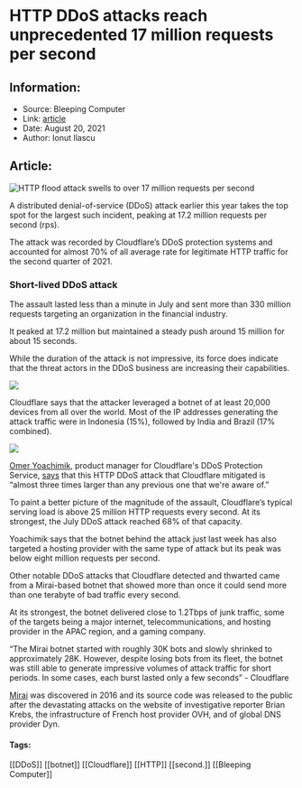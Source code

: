 # HTTP DDoS attacks reach unprecedented 17 million requests per second
### 

## Information:
+ Source: Bleeping Computer
+ Link: [article](https://www.bleepingcomputer.com/news/security/http-ddos-attacks-reach-unprecedented-17-million-requests-per-second/)
+ Date: August 20, 2021
+ Author: Ionut Ilascu


## Article:
![HTTP flood attack swells to over 17 million requests per second](https://www.bleepstatic.com/content/hl-images/2021/02/04/DDoS-attack.jpg)


A distributed denial-of-service (DDoS) attack earlier this year takes the top spot for the largest such incident, peaking at 17.2 million requests per second (rps).


The attack was recorded by Cloudflare’s DDoS protection systems and accounted for almost 70% of all average rate for legitimate HTTP traffic for the second quarter of 2021.



### Short-lived DDoS attack


The assault lasted less than a minute in July and sent more than 330 million requests targeting an organization in the financial industry.


It peaked at 17.2 million but maintained a steady push around 15 million for about 15 seconds.


While the duration of the attack is not impressive, its force does indicate that the threat actors in the DDoS business are increasing their capabilities.


![](https://www.bleepstatic.com/images/news/u/1100723/2021/DDoS_17mRPS-Peak_Cloudflare.png)


Cloudflare says that the attacker leveraged a botnet of at least 20,000 devices from all over the world. Most of the IP addresses generating the attack traffic were in Indonesia (15%), followed by India and Brazil (17% combined).


![](https://www.bleepstatic.com/images/news/u/1100723/2021/DDoS_17mRPSBots_Cloudflare.png)


[Omer Yoachimik,](https://twitter.com/OmerYoahimik) product manager for Cloudflare's DDoS Protection Service, [says](https://blog.cloudflare.com/cloudflare-thwarts-17-2m-rps-ddos-attack-the-largest-ever-reported/) that this HTTP DDoS attack that Cloudflare mitigated is “almost three times larger than any previous one that we're aware of.”


To paint a better picture of the magnitude of the assault, Cloudflare’s typical serving load is above 25 million HTTP requests every second. At its strongest, the July DDoS attack reached 68% of that capacity.


Yoachimik says that the botnet behind the attack just last week has also targeted a hosting provider with the same type of attack but its peak was below eight million requests per second.


Other notable DDoS attacks that Cloudflare detected and thwarted came from a Mirai-based botnet that showed more than once it could send more than one terabyte of bad traffic every second.


At its strongest, the botnet delivered close to 1.2Tbps of junk traffic, some of the targets being a major internet, telecommunications, and hosting provider in the APAC region, and a gaming company.



“The Mirai botnet started with roughly 30K bots and slowly shrinked to approximately 28K. However, despite losing bots from its fleet, the botnet was still able to generate impressive volumes of attack traffic for short periods. In some cases, each burst lasted only a few seconds” - Cloudflare



[Mirai](https://www.bleepingcomputer.com/tag/mirai/) was discovered in 2016 and its source code was released to the public after the devastating attacks on the website of investigative reporter Brian Krebs, the infrastructure of French host provider OVH, and of global DNS provider Dyn.




#### Tags:
[[DDoS]] [[botnet]] [[Cloudflare]] [[HTTP]] [[second.]] [[Bleeping Computer]]
